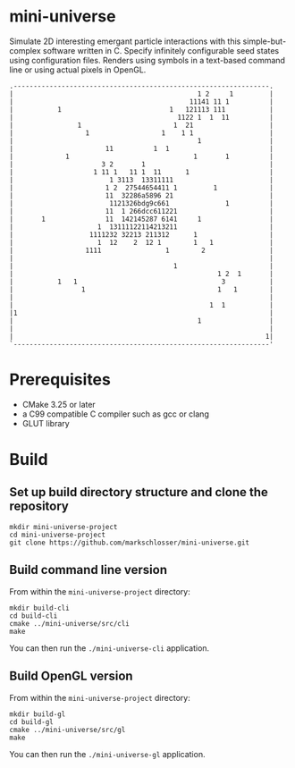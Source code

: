 # mini-universe

Simulate 2D interesting emergant particle interactions with this simple-but-complex software written in C. Specify infinitely configurable seed states using configuration files. Renders using symbols in a text-based command line or using actual pixels in OpenGL.

```
.----------------------------------------------------------------.
|                                              1 2     1         |
|                                            11141 11 1          |
|           1                           1   121113 111           |
|                                         1122 1  1  11          |
|                1                       1  21                   |
|                  1                  1    1 1                   |
|                                              1                 |
|                       11          1  1                         |
|             1                               1       1          |
|                      3 2       1                               |
|                    1 11 1   11 1  11      1                    |
|                        1 3113  13311111                        |
|                       1 2  27544654411 1         1             |
|                       11  32286a5896 21                        |
|                        1121326bdg9c661              1          |
|                       11  1 266dcc611221                       |
|       1               11  142145287 6141     1                 |
|                     1  13111122114213211                       |
|                   1111232 32213 211312      1                  |
|                     1  12    2  12 1        1   1              |
|                  1111                1        2                |
|                                                                |
|                                        1                       |
|                                                   1 2  1       |
|           1   1                                    3           |
|                 1                                 1   1        |
|                                                                |
|                                                 1  1           |
|1                                                               |
|                                              1                 |
|                                                                |
|                                                               1|
`----------------------------------------------------------------'
```

# Prerequisites

- CMake 3.25 or later
- a C99 compatible C compiler such as gcc or clang
- GLUT library

# Build

## Set up build directory structure and clone the repository

```
mkdir mini-universe-project
cd mini-universe-project
git clone https://github.com/markschlosser/mini-universe.git
```

## Build command line version

From within the `mini-universe-project` directory:

```
mkdir build-cli
cd build-cli
cmake ../mini-universe/src/cli
make
```

You can then run the `./mini-universe-cli` application.


## Build OpenGL version

From within the `mini-universe-project` directory:

```
mkdir build-gl
cd build-gl
cmake ../mini-universe/src/gl
make
```

You can then run the `./mini-universe-gl` application.

